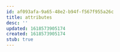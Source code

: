 ```yaml
---
id: af093afa-9a65-48e2-b94f-f567f955a26c
title: attributes
desc: ''
updated: 1618573905174
created: 1618573905174
stub: true
---
```


